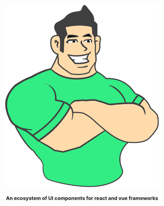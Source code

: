 
![Logo](handyman_logo.png)

<h3 align="center">
  An ecosystem of UI components for react and vue frameworks
</h3>

[//]: # (<p align="center">)

[//]: # (    <a href="http://commitizen.github.io/cz-cli/">)

[//]: # (        <img alt="Commitizen friendly" src="https://img.shields.io/badge/commitizen-friendly-brightgreen.svg" />)

[//]: # (    </a>)

[//]: # (    <a href="https://github.com/vuestorefront/vue-storefront">)

[//]: # (        <img alt="License" src="https://img.shields.io/github/license/vuestorefront/vue-storefront" />)

[//]: # (    </a>)

[//]: # (    <a href="https://github.com/vuestorefront/vue-storefront/pulls">)

[//]: # (        <img alt="PRs Welcome" src="https://img.shields.io/badge/PRs-welcome-brightgreen.svg" />)

[//]: # (    </a>)

[//]: # (</p>)
